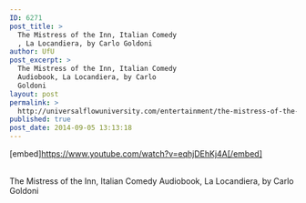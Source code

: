 ```yaml
---
ID: 6271
post_title: >
  The Mistress of the Inn, Italian Comedy
  , La Locandiera, by Carlo Goldoni
author: UfU
post_excerpt: >
  The Mistress of the Inn, Italian Comedy
  Audiobook, La Locandiera, by Carlo
  Goldoni
layout: post
permalink: >
  http://universalflowuniversity.com/entertainment/the-mistress-of-the-inn-italian-comedy-la-locandiera-by-carlo-goldoni/
published: true
post_date: 2014-09-05 13:13:18
---
```

[embed]https://www.youtube.com/watch?v=eqhjDEhKj4A[/embed]</br></br>
<p>The Mistress of the Inn, Italian Comedy Audiobook, La Locandiera, by Carlo Goldoni</p>